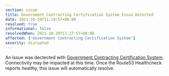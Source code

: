 ```yaml
---
section: issue
title: Government Contracting Certification System Issue Detected
date: 2021-10-20T11:19:57+00:00
resolved: true
informational: false
resolvedWhen: 2021-10-20T11:27:57+00:00
affected: ['Government Contracting Certification System']
severity: disrupted
---
```

An issue was dectected with [Government Contracting Certification System](https://certify.sba.gov).  Connectivity may be impacted at this time.  Once the Route53 Healthcheck reports healthy, this issue will automatically resolve.
